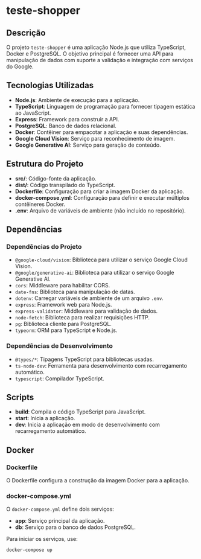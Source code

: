# teste-shopper

## Descrição

O projeto `teste-shopper` é uma aplicação Node.js que utiliza TypeScript, Docker e PostgreSQL. O objetivo principal é fornecer uma API para manipulação de dados com suporte a validação e integração com serviços do Google.

## Tecnologias Utilizadas

- **Node.js**: Ambiente de execução para a aplicação.
- **TypeScript**: Linguagem de programação para fornecer tipagem estática ao JavaScript.
- **Express**: Framework para construir a API.
- **PostgreSQL**: Banco de dados relacional.
- **Docker**: Contêiner para empacotar a aplicação e suas dependências.
- **Google Cloud Vision**: Serviço para reconhecimento de imagem.
- **Google Generative AI**: Serviço para geração de conteúdo.

## Estrutura do Projeto

- **src/**: Código-fonte da aplicação.
- **dist/**: Código transpilado do TypeScript.
- **Dockerfile**: Configuração para criar a imagem Docker da aplicação.
- **docker-compose.yml**: Configuração para definir e executar múltiplos contêineres Docker.
- **.env**: Arquivo de variáveis de ambiente (não incluído no repositório).

## Dependências

### Dependências do Projeto

- `@google-cloud/vision`: Biblioteca para utilizar o serviço Google Cloud Vision.
- `@google/generative-ai`: Biblioteca para utilizar o serviço Google Generative AI.
- `cors`: Middleware para habilitar CORS.
- `date-fns`: Biblioteca para manipulação de datas.
- `dotenv`: Carregar variáveis de ambiente de um arquivo `.env`.
- `express`: Framework web para Node.js.
- `express-validator`: Middleware para validação de dados.
- `node-fetch`: Biblioteca para realizar requisições HTTP.
- `pg`: Biblioteca cliente para PostgreSQL.
- `typeorm`: ORM para TypeScript e Node.js.

### Dependências de Desenvolvimento

- `@types/*`: Tipagens TypeScript para bibliotecas usadas.
- `ts-node-dev`: Ferramenta para desenvolvimento com recarregamento automático.
- `typescript`: Compilador TypeScript.

## Scripts

- **build**: Compila o código TypeScript para JavaScript.
- **start**: Inicia a aplicação.
- **dev**: Inicia a aplicação em modo de desenvolvimento com recarregamento automático.

## Docker

### Dockerfile

O Dockerfile configura a construção da imagem Docker para a aplicação.

### docker-compose.yml

O `docker-compose.yml` define dois serviços:

- **app**: Serviço principal da aplicação.
- **db**: Serviço para o banco de dados PostgreSQL.

Para iniciar os serviços, use:

```sh
docker-compose up
